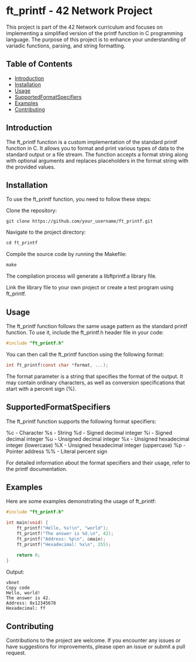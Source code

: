 # ft_printf - 42 Network Project

This project is part of the 42 Network curriculum and focuses on implementing a simplified version of the printf function in C programming language. The purpose of this project is to enhance your understanding of variadic functions, parsing, and string formatting.

## Table of Contents
- [Introduction](#introduction)
- [Installation](#installation)
- [Usage](#usage)
- [SupportedFormatSpecifiers](#supportedFormatSpecifiers)
- [Examples](#examples)
- [Contributing](#contributing)

## Introduction
The ft_printf function is a custom implementation of the standard printf function in C. It allows you to format and print various types of data to the standard output or a file stream. The function accepts a format string along with optional arguments and replaces placeholders in the format string with the provided values.

## Installation
To use the ft_printf function, you need to follow these steps:

Clone the repository:
```
git clone https://github.com/your_username/ft_printf.git
```
Navigate to the project directory:
```c
cd ft_printf
```
Compile the source code by running the Makefile:
```c
make
```
The compilation process will generate a libftprintf.a library file.

Link the library file to your own project or create a test program using ft_printf.

## Usage
The ft_printf function follows the same usage pattern as the standard printf function. To use it, include the ft_printf.h header file in your code:
```c
#include "ft_printf.h"
```
You can then call the ft_printf function using the following format:
```c
int ft_printf(const char *format, ...);
```
The format parameter is a string that specifies the format of the output. It may contain ordinary characters, as well as conversion specifications that start with a percent sign (%).

## SupportedFormatSpecifiers
The ft_printf function supports the following format specifiers:

%c - Character
%s - String
%d - Signed decimal integer
%i - Signed decimal integer
%u - Unsigned decimal integer
%x - Unsigned hexadecimal integer (lowercase)
%X - Unsigned hexadecimal integer (uppercase)
%p - Pointer address
%% - Literal percent sign

For detailed information about the format specifiers and their usage, refer to the printf documentation.

## Examples
Here are some examples demonstrating the usage of ft_printf:
```c
#include "ft_printf.h"

int main(void) {
    ft_printf("Hello, %s!\n", "world");
    ft_printf("The answer is %d.\n", 42);
    ft_printf("Address: %p\n", &main);
    ft_printf("Hexadecimal: %x\n", 255);
    
    return 0;
}
```
Output:
```
vbnet
Copy code
Hello, world!
The answer is 42.
Address: 0x12345678
Hexadecimal: ff
```
## Contributing
Contributions to the project are welcome. If you encounter any issues or have suggestions for improvements, please open an issue or submit a pull request.
